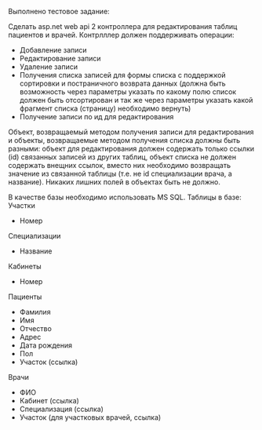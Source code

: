 Выполнено тестовое задание:

Сделать asp.net web api 2 контроллера для редактирования таблиц пациентов и врачей.
Контрлллер должен поддерживать операции:
* Добавление записи
* Редактирование записи
* Удаление записи
* Получения списка записей для формы списка с поддержкой сортировки и постраничного возврата данных (должна быть возможность через параметры указать по какому полю список должен быть отсортирован и так же через параметры указать какой фрагмент списка (страницу) необходимо вернуть)
* Получение записи по ид для редактирования

Объект, возвращаемый методом получения записи для редактирования и объекты, возвращаемые методом получения списка должны быть разными:
объект для редактирования должен содержать только ссылки (id) связанных записей из других таблиц,
объект списка не должен содержать внещних ссылок, вместо них необходимо возвращать значение из связанной таблицы (т.е. не id специализации врача, а название).
Никаких лишних полей в объектах быть не должно.

В качестве базы необходимо использовать MS SQL.
Таблицы в базе:
Участки
* Номер

Специализации
* Название

Кабинеты 
* Номер

Пациенты
* Фамилия
* Имя
* Отчество
* Адрес
* Дата рождения
* Пол
* Участок (ссылка)

Врачи
* ФИО
* Кабинет (ссылка)
* Специализация (ссылка)
* Участок (для участковых врачей, ссылка)
